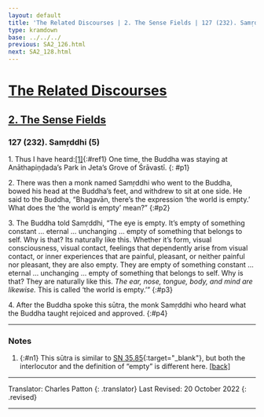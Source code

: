 ```yaml
---
layout: default
title: 'The Related Discourses | 2. The Sense Fields | 127 (232). Samṛddhi (5)'
type: kramdown
base: ../../../
previous: SA2_126.html
next: SA2_128.html
---
```


# [The Related Discourses](../index.html)
## [2. The Sense Fields](index.html)
### 127 (232). Samṛddhi (5)

1\. Thus I have heard:[\[1\]](#n1){:#ref1} One time, the Buddha was staying at Anāthapiṇḍada’s Park in Jeta’s Grove of Śrāvastī.
{: #p1}

2\. There was then a monk named Samṛddhi who went to the Buddha, bowed his head at the Buddha’s feet, and withdrew to sit at one side. He said to the Buddha, “Bhagavān, there’s the expression ‘the world is empty.’ What does the ‘the world is empty’ mean?”
{:#p2}

3\. The Buddha told Samṛddhi, “The eye is empty. It’s empty of something constant … eternal … unchanging … empty of something that belongs to self. Why is that? Its naturally like this. Whether it’s form, visual consciousness, visual contact, feelings that dependently arise from visual contact, or inner experiences that are painful, pleasant, or neither painful nor pleasant, they are also empty. They are empty of something constant … eternal … unchanging … empty of something that belongs to self. Why is that? They are naturally like this. <em>The ear, nose, tongue, body, and mind are likewise.</em> This is called ‘the world is empty.’”
{:#p3}

4\. After the Buddha spoke this sūtra, the monk Samṛddhi who heard what the Buddha taught rejoiced and approved.
{:#p4}

---

### Notes

1. {:#n1} This sūtra is similar to [SN 35.85](https://suttacentral.net/sn35.85){:target="_blank"}, but both the interlocutor and the definition of “empty” is different here. [\[back\]](#ref1)

---

Translator: Charles Patton
{: .translator}
Last Revised: 20 October 2022
{: .revised}

---